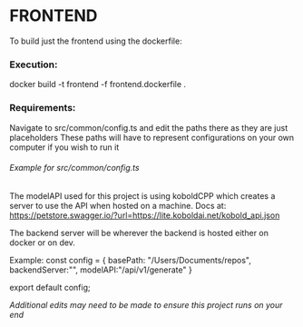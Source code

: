 # FRONTEND

To build just the frontend using the dockerfile:

### Execution:
docker build -t frontend -f frontend.dockerfile .

### Requirements:
Navigate to src/common/config.ts and edit the paths there as they are just placeholders
These paths will have to represent configurations on your own computer if you wish to run it

###### Example for src/common/config.ts
The modelAPI used for this project is using koboldCPP which creates a server to use the API when hosted on a machine.
Docs at: https://petstore.swagger.io/?url=https://lite.koboldai.net/kobold_api.json

The backend server will be wherever the backend is hosted either on docker or on dev.

Example:
const config = {
    basePath: "/Users/Documents/repos",
    backendServer:"<machine ip address>",
    modelAPI:"<machine ip address:5001>/api/v1/generate"
  }
  
export default config;

<i>Additional edits may need to be made to ensure this project runs on your end</i>